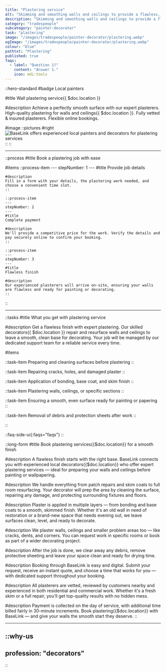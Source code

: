 ```yaml
---
title: "Plastering service"
alt: "Skimming and smoothing walls and ceilings to provide a flawless, even surface for painting"
description: "Skimming and smoothing walls and ceilings to provide a flawless, even surface for painting"
category: "tradespeople"
subcategory: "painter-decorator"
task: "plastering"
image: "/images/tradespeople/painter-decorator/plastering.webp"
ogImage: "/images/tradespeople/painter-decorator/plastering.webp"
colour: "blue"
pathtxt: "Plastering"
published: true
faqs:
  - label: "Question 1?"
    content: "Answer 1."
    icon: mdi:tools
---
```


::hero-standard
#badge
Local painters

#title
Wall plastering service{{ $doc.location }}

#description
Achieve a perfectly smooth surface with our expert plasterers. High-quality plastering for walls and ceilings{{ $doc.location }}. Fully vetted & insured plasterers. Flexible online bookings.

#image
    ::pictures
    #right
    ![BaseLink offers experienced local painters and decorators for plastering services](/images/tradespeople/painter-decorator/plastering.webp)
    ::
::

---

::process
#title
Book a plastering job with ease

#items
    ::process-item
    ---
    stepNumber: 1
    ---
    #title
    Provide job details

    #description
    Fill in a form with your details, the plastering work needed, and choose a convenient time slot.
    ::
    
    ::process-item
    ---
    stepNumber: 2
    ---
    #title
    Complete payment

    #description
    We'll provide a competitive price for the work. Verify the details and pay securely online to confirm your booking.
    ::

    ::process-item
    ---
    stepNumber: 3
    ---
    #title
    Flawless finish

    #description
    Our experienced plasterers will arrive on-site, ensuring your walls are flawless and ready for painting or decorating.
    ::
::

---

::tasks
#title
What you get with plastering service

#description
Get a flawless finish with expert plastering. Our skilled decorators{{ $doc.location }} repair and resurface walls and ceilings to leave a smooth, clean base for decorating. Your job will be managed by our dedicated support team for a reliable service every time.

#items

  ::task-item
  Preparing and cleaning surfaces before plastering
  ::

  ::task-item
  Repairing cracks, holes, and damaged plaster
  ::

  ::task-item
  Application of bonding, base coat, and skim finish
  ::

  ::task-item
  Plastering walls, ceilings, or specific sections
  ::

  ::task-item
  Ensuring a smooth, even surface ready for painting or papering
  ::

  ::task-item
  Removal of debris and protection sheets after work
  ::

::


::faq-side-ui{:faqs="faqs"}
::


::long-form
#title
Book plastering services{{$doc.location}} for a smooth finish

#description
A flawless finish starts with the right base. BaseLink connects you with experienced local decorators{{$doc.location}} who offer expert plastering services — ideal for preparing your walls and ceilings before painting or wallpapering.

#description
We handle everything from patch repairs and skim coats to full room resurfacing. Your decorator will prep the area by cleaning the surface, repairing any damage, and protecting surrounding fixtures and floors.

#description
Plaster is applied in multiple layers — from bonding and base coats to a smooth, skimmed finish. Whether it's an old wall in need of restoration or a brand-new space that needs evening out, we leave surfaces clean, level, and ready to decorate.

#description
We plaster walls, ceilings and smaller problem areas too — like cracks, dents, and corners. You can request work in specific rooms or book as part of a wider decorating project.

#description
After the job is done, we clear away any debris, remove protective sheeting and leave your space clean and ready for drying time.

#description
Booking through BaseLink is easy and digital. Submit your request, receive an instant quote, and choose a time that works for you — with dedicated support throughout your booking.

#description
All plasterers are vetted, reviewed by customers nearby and experienced in both residential and commercial work. Whether it's a fresh skim or a full repair, you'll get top-quality results with no hidden mess.

#description
Payment is collected on the day of service, with additional time billed fairly in 30-minute increments. Book plastering{{$doc.location}} with BaseLink — and give your walls the smooth start they deserve.
::

---

::why-us
---
profession: "decorators"
---
::